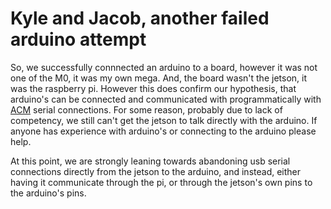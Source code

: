 # Kyle and Jacob, another failed arduino attempt
So, we successfully connnected an arduino to a board, however it was not one of the M0, it was my own mega.
And, the board wasn't the jetson, it was the raspberry pi. However this does confirm our hypothesis, 
that arduino's can be connected and communicated with programmatically with [ACM](https://rfc1149.net/blog/2013/03/05/what-is-the-difference-between-devttyusbx-and-devttyacmx/) serial connections.
For some reason, probably due to lack of competency, we still can't get the jetson to talk directly with the arduino. If anyone
has experience with arduino's or connecting to the arduino please help.

At this point, we are strongly leaning towards abandoning usb serial connections directly from the jetson to the arduino,
and instead, either having it communicate through the pi, or through the jetson's own pins to the arduino's pins.
